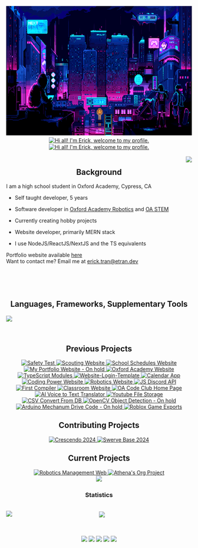 <img src="./assets/cyberpunk-gif.gif" width="100%" height="350px">

<div align="center">
  <a href="https://github.com/enVId-tech" width="100%">
    <img align="center" src="https://readme-typing-svg.demolab.com?font=Inconsolata&size=38&duration=1500&pause=1500&center=true&vCenter=true&color=00E1F7&random=false&width=800&lines=Hi+all!+I'm+Erick%2C+welcome+to+my+profile." alt="Hi all! I'm Erick, welcome to my profile." />
  </a>

  <a href="https://github.com/enVId-tech" width="100%">
    <img align="center" src="https://readme-typing-svg.demolab.com?font=Inconsolata&size=38&duration=1500&pause=1500&center=true&vCenter=true&color=00E1F7&random=false&width=800&lines=Full+Stack+Software+Developer,+Engineer" alt="Hi all! I'm Erick, welcome to my profile." />
  </a>
</div>

<br>

<img align="right" src="https://github.com/enVId-tech/enVId-tech/assets/92957880/a183d5b4-7a22-4f3b-8089-dd09388d6d44">

<div align="left">
  <h2 align="center">Background</h2>
  
  I am a high school student in Oxford Academy, Cypress, CA

  -   Self taught developer, 5 years

  -   Software developer in [Oxford Academy Robotics](https://frc4079.org/) and [OA STEM](https://github.com/OASTEM)

  -   Currently creating hobby projects

  -   Website developer, primarily MERN stack

  -   I use NodeJS/ReactJS/NextJS and the TS equivalents

  Portfolio website available <a href="https://www.etran.dev/" target="_blank" rel="noopener noreferrer">here</a>
  <br>
  Want to contact me? Email me at <a href="https://mail.google.com/mail/?view=cm&fs=1&tf=1&to=erick.tran@etran.dev" target="_blank" rel="noopener noreferrer">erick.tran@etran.dev</a>
</div>

<br><br><br>

<p align="center">
  <h2 align="center">
    <strong>Languages, Frameworks, Supplementary Tools</strong>
  </h2>
  
  <a href="https://skillicons.dev" align="center">
    <img align="center" src="https://skillicons.dev/icons?i=bash,cpp,c,cs,css,discord,express,firebase,flask,git,github,html,java,js,ts,lua,mongodb,nextjs,pr,py,pytorch,react,replit,sass,stackoverflow,tensorflow,unity,vscode" />
  </a>
</p>

<br>

<div align="center">
  <h2 align="center">
    <strong>Previous Projects</strong>
  </h2>
  
  <span align="center">
    <a href="https://github.com/enVId-tech/Safety-Test" target="_blank">
      <img src="https://readme-lang-ef1nz8ms4-envid-tech.vercel.app/api/pin/?username=enVId-tech&repo=Safety-Test&theme=dark" width="45%" alt="Safety Test"/>
    </a>
    <a href="https://github.com/enVId-tech/Scouting-Website" target="_blank">
      <img src="https://readme-lang-ef1nz8ms4-envid-tech.vercel.app/api/pin/?username=enVId-tech&repo=Scouting-Website&theme=dark" width="45%" alt="Scouting Website"/>
    </a>
  </span>
  
  <span align="center">
    <a href="https://github.com/enVId-tech/Schedules" target="_blank">
      <img src="https://readme-lang-ef1nz8ms4-envid-tech.vercel.app/api/pin/?username=enVId-tech&repo=Schedules&theme=dark" width="45%" alt="School Schedules Website"/>
    </a>
    <a href="https://github.com/enVId-tech/Portfolio-Website" target="_blank">
      <img src="https://readme-lang-ef1nz8ms4-envid-tech.vercel.app/api/pin/?username=enVId-tech&repo=Portfolio-Website&theme=dark" width="45%" alt="My Portfolio Website - On hold"/>
    </a>
  </span>
  
  <span align="center">
    <a href="https://github.com/enVId-tech/OA-Website" target="_blank">
      <img src="https://readme-lang-ef1nz8ms4-envid-tech.vercel.app/api/pin/?username=enVId-tech&repo=OA-Website&theme=dark" width="45%" alt="Oxford Academy Website"/>
    </a>
    <a href="https://github.com/enVId-tech/TSModules" target="_blank">
      <img src="https://readme-lang-ef1nz8ms4-envid-tech.vercel.app/api/pin/?username=enVId-tech&repo=TSModules&theme=dark" width="45%" alt="TypeScript Modules"/>
    </a>
  </span>

  <span align="center">
    <a href="https://github.com/enVId-tech/Website-Login-Template" target="_blank">
      <img src="https://readme-lang-ef1nz8ms4-envid-tech.vercel.app/api/pin/?username=enVId-tech&repo=Website-Login-Template&theme=dark" width="45%" alt="Website-Login-Template"/>
    </a>
    <a href="https://github.com/enVId-tech/Calendar-App" target="_blank">
      <img src="https://readme-lang-ef1nz8ms4-envid-tech.vercel.app/api/pin/?username=enVId-tech&repo=Calendar-App&theme=dark" width="45%" alt="Calendar App"/>
    </a>
  </span>
  
  <span align="center">
    <a href="https://github.com/enVId-tech/Coding-Power-Website" target="_blank">
      <img src="https://readme-lang-ef1nz8ms4-envid-tech.vercel.app/api/pin/?username=enVId-tech&repo=Coding-Power-Website&theme=dark" width="45%" alt="Coding Power Website"/>
    </a>
    </a>
    <a href="https://github.com/enVId-tech/Robotics-Website" target="_blank">
      <img src="https://readme-lang-ef1nz8ms4-envid-tech.vercel.app/api/pin/?username=enVId-tech&repo=Robotics-Website&theme=dark" width="45%" alt="Robotics Website"/>
    </a>
  </span>
  
  <span align="center">
    <a href="https://github.com/enVId-tech/JS-Discord-API" target="_blank">
      <img src="https://readme-lang-ef1nz8ms4-envid-tech.vercel.app/api/pin/?username=enVId-tech&repo=JS-Discord-API&theme=dark" width="45%" alt="JS Discord API"/>
    </a>
    <a href="https://github.com/enVId-tech/First-Compiler" target="_blank">
      <img src="https://readme-lang-ef1nz8ms4-envid-tech.vercel.app/api/pin/?username=enVId-tech&repo=First-Compiler&theme=dark" width="45%" alt="First Compiler"/>
    </a>
  </span>

  <span align="center">
    <a href="https://github.com/enVId-tech/Classroom-Website" target="_blank">
      <img src="https://readme-lang-ef1nz8ms4-envid-tech.vercel.app/api/pin/?username=enVId-tech&repo=Classroom-Website&theme=dark" width="45%" alt="Classroom Website"/>
    </a>
    <a href="https://github.com/enVId-tech/OA-Code-Club-Homepage" target="_blank">
      <img src="https://readme-lang-ef1nz8ms4-envid-tech.vercel.app/api/pin/?username=enVId-tech&repo=OA-Code-Club-Homepage&theme=dark" width="45%" alt="OA Code Club Home Page"/>
    </a>
  </span>

  <span align="center">
    <a href="https://github.com/enVId-tech/Voice-Recognition-AI" target="_blank">
      <img src="https://readme-lang-ef1nz8ms4-envid-tech.vercel.app/api/pin/?username=enVId-tech&repo=Voice-Recognition-AI&theme=dark" width="45%" alt="AI Voice to Text Translator"/>
    </a>
    <a href="https://github.com/enVId-tech/Youtube-File-Storage" target="_blank">
      <img src="https://readme-lang-ef1nz8ms4-envid-tech.vercel.app/api/pin/?username=enVId-tech&repo=Youtube-File-Storage&theme=dark" width="45%" alt="Youtube File Storage"/>
    </a>
  </span>

  <span align="center">
    <a href="https://github.com/enVId-tech/CSV-Convert-From-DB" target="_blank">
      <img src="https://readme-lang-ef1nz8ms4-envid-tech.vercel.app/api/pin/?username=enVId-tech&repo=CSV-Convert-From-DB&theme=dark" width="45%" alt="CSV Convert From DB"/>
    </a>
        <a href="https://github.com/enVId-tech/OpenCV-Object-Detection" target="_blank">
      <img src="https://readme-lang-ef1nz8ms4-envid-tech.vercel.app/api/pin/?username=enVId-tech&repo=OpenCV-Object-Detection&theme=dark" width="45%" alt="OpenCV Object Detection - On hold"/>
    </a>
  </span>

  <span align="center">
    <a href="https://github.com/enVId-tech/Mecanum-Drive-Arduino" target="_blank">
      <img src="https://readme-lang-ef1nz8ms4-envid-tech.vercel.app/api/pin/?username=enVId-tech&repo=Mecanum-Drive-Arduino&theme=dark" width="45%" alt="Arduino Mechanum Drive Code - On hold"/>
    </a>
    <a href="https://github.com/enVId-tech/Roblox-Game-Exports" target="_blank">
      <img src="https://readme-lang-ef1nz8ms4-envid-tech.vercel.app/api/pin/?username=enVId-tech&repo=Roblox-Game-Exports&theme=dark" width="45%" alt="Roblox Game Exports"/>
    </a>
  </span>
</div>

<div align="center">
  <h2 align="center">
    <strong>Contributing Projects</strong>
  </h2>
  <a href="https://github.com/OASTEM/Crescendo2024" target="_blank">
    <img src="https://readme-lang-ef1nz8ms4-envid-tech.vercel.app/api/pin/?username=OASTEM&repo=Crescendo2024&theme=dark" width="45%" alt="Crescendo 2024"/>
  </a>
  <a href="https://github.com/OASTEM/SwerveBase2024" target="_blank">
    <img src="https://readme-lang-ef1nz8ms4-envid-tech.vercel.app/api/pin/?username=OASTEM&repo=SwerveBase2024&theme=dark" width="45%" alt="Swerve Base 2024"/>
  </a>
</div>

<div align="center">
  <h2 align="center">
    <strong>Current Projects</strong>
  </h2>
  <span align="center">
    <a href="https://github.com/OASTEM/robotics-management-web" target="_blank">
      <img src="https://readme-lang-ef1nz8ms4-envid-tech.vercel.app/api/pin/?username=OASTEM&repo=robotics-management-web&theme=dark" width="45%" alt="Robotics Management Web"/>
    </a>
    <a href="https://github.com/enVId-tech/Global-Youth-Scholars-Website" target="_blank">
    <img src="https://readme-lang-ef1nz8ms4-envid-tech.vercel.app/api/pin/?username=enVId-tech&repo=Global-Youth-Scholars-Website&theme=dark" width="45%" alt="Athena's Org Project"/>
    </a>
  </span>
  <span align="center">

  </span>
</div>

<div align="center">
  <img src="https://user-images.githubusercontent.com/73097560/115834477-dbab4500-a447-11eb-908a-139a6edaec5c.gif">
  <h3 align="center">Statistics</h3>
  
  <br>
  
  <img src="https://github-readme-stats.vercel.app/api/wakatime?username=envidtech&theme=radical" align="left">
  <img align="center" src="https://readme-lang-ef1nz8ms4-envid-tech.vercel.app/api/top-langs/?username=enVId-tech&langs_count=256&exclude_repo=ReadmeLang&theme=radical" />

  <br><br>
  <img align="center" src="http://github-profile-summary-cards.vercel.app/api/cards/stats?username=enVId-tech&theme=2077" height="180em" />
  <img align="center" src="http://github-profile-summary-cards.vercel.app/api/cards/most-commit-language?username=enVId-tech&theme=2077&langs_count=64" height="180em" />
  <img align="center" src="http://github-profile-summary-cards.vercel.app/api/cards/repos-per-language?username=enVId-tech&theme=2077&langs_count=64" height="180em" />
  <img align="center" src="http://github-profile-summary-cards.vercel.app/api/cards/productive-time?username=enVId-tech&theme=2077" height="180em" />
  <img align="center" src="http://github-profile-summary-cards.vercel.app/api/cards/profile-details?username=enVId-tech&theme=2077" height="180em" align="right" />
</div>
</div>
